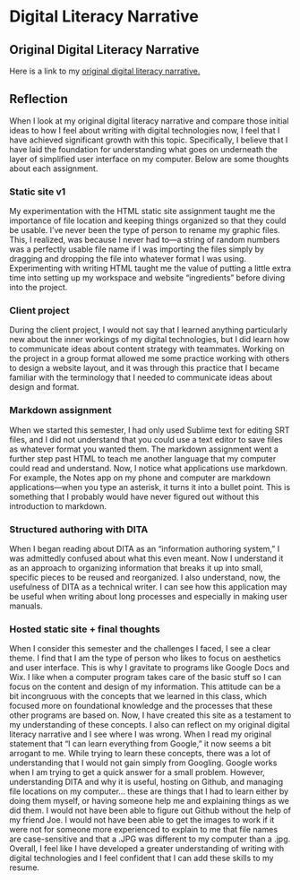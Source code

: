 # Digital Literacy Narrative

## Original Digital Literacy Narrative

Here is a link to my [original digital literacy narrative.](https://sites.google.com/umn.edu/sylviapln/home)

## Reflection

When I look at my original digital literacy narrative and compare those initial ideas to how I feel about writing with digital technologies now, I feel that I have achieved significant growth with this topic. Specifically, I believe that I have laid the foundation for understanding what goes on underneath the layer of simplified user interface on my computer. Below are some thoughts about each assignment.

### Static site v1

My experimentation with the HTML static site assignment taught me the importance of file location and keeping things organized so that they could be usable. I’ve never been the type of person to rename my graphic files. This, I realized, was because I never had to—a string of random numbers was a perfectly usable file name if I was importing the files simply by dragging and dropping the file into whatever format I was using. Experimenting with writing HTML taught me the value of putting a little extra time into setting up my workspace and website “ingredients” before diving into the project.

### Client project

During the client project, I would not say that I learned anything particularly new about the inner workings of my digital technologies, but I did learn how to communicate ideas about content strategy with teammates. Working on the project in a group format allowed me some practice working with others to design a website layout, and it was through this practice that I became familiar with the terminology that I needed to communicate ideas about design and format. 

### Markdown assignment

When we started this semester, I had only used Sublime text for editing SRT files, and I did not understand that you could use a text editor to save files as whatever format you wanted them. The markdown assignment went a further step past HTML to teach me another language that my computer could read and understand. Now, I notice what applications use markdown. For example, the Notes app on my phone and computer are markdown applications—when you type an asterisk, it turns it into a bullet point. This is something that I probably would have never figured out without this introduction to markdown.

### Structured authoring with DITA

When I began reading about DITA as an “information authoring system,” I was admittedly confused about what this even meant. Now I understand it as an approach to organizing information that breaks it up into small, specific pieces to be reused and reorganized. I also understand, now, the usefulness of DITA as a technical writer. I can see how this application may be useful when writing about long processes and especially in making user manuals.

### Hosted static site + final thoughts

When I consider this semester and the challenges I faced, I see a clear theme. I find that I am the type of person who likes to focus on aesthetics and user interface. This is why I gravitate to programs like Google Docs and Wix. I like when a computer program takes care of the basic stuff so I can focus on the content and design of my information. This attitude can be a bit incongruous with the concepts that we learned in this class, which focused more on foundational knowledge and the processes that these other programs are based on. Now, I have created this site as a testament to my understanding of these concepts.
I also can reflect on my original digital literacy narrative and I see where I was wrong. When I read my original statement that “I can learn everything from Google,” it now seems a bit arrogant to me. While trying to learn these concepts, there was a lot of understanding that I would not gain simply from Googling. Google works when I am trying to get a quick answer for a small problem. However, understanding DITA and why it is useful, hosting on Github, and managing file locations on my computer… these are things that I had to learn either by doing them myself, or having someone help me and explaining things as we did them. I would not have been able to figure out Github without the help of my friend Joe. I would not have been able to get the images to work if it were not for someone more experienced to explain to me that file names are case-sensitive and that a .JPG was different to my computer than a .jpg.
Overall, I feel like I have developed a greater understanding of writing with digital technologies and I feel confident that I can add these skills to my resume.